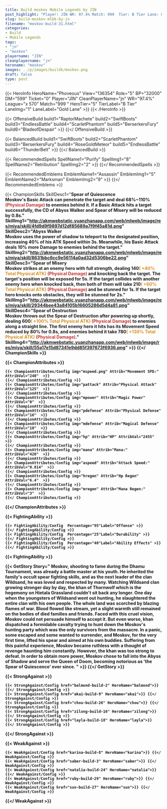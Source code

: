 ```yaml
---
title: Build moskov Mobile Legends by JİN
post_highlight: "Player: JİN WR: 97.4% Match: 999  Tier: B Tier Lane: Gold Lane"
slug: build-moskov-mlbb-by-jn
filename: "moskov-build-31.html"
categories: 
- Build 
- Mobile Legends
tags: 
- "jn"
- "moskov"
playername: "JİN"
cleanplayername: "jn"
heroname: "moskov"
images: ../p/images/buildk/moskov.png
draft: false
type: post
---
```


{{< HeroInfo HeroName="Phoveous" View="136354" Role="5" BP="32000" DM="599" Ticket="0" Player="JİN" CleanPlayerName="jn" WR="97.4%" League="x 570" Match="999 " HeroTier="5" TierLabel="B Tier" LaneImg="1" LaneLabel="Gold Lane" >}} {{< /HeroInfo >}}
 
{{< OffensiveBuild build1="RaptorMachete"  build2="SwiftBoots" build3="EndlessBattle" build4="ScarletPhantom" build5="BerserkersFury" build6="BladeofDespair" >}} {{</ OffensiveBuild >}}  

{{< BalancedBuild build1="SwiftBoots"  build2="ScarletPhantom" build3="BerserkersFury" build4="RoseGoldMeteor" build5="EndlessBattle" build6="ThunderBelt" >}} {{</ BalancedBuild >}}  

{{< RecommendedSpells SpellName1="Purify" SpellImg1="8" SpellName2="Retribution" SpellImg2="2" >}} {{</ RecommendedSpells >}}   

{{< RecommendedEmblems EmblemName1="Assassin" EmblemImg1="5" EmblemName2="Marksman" EmblemImg2="9" >}} {{</ RecommendedEmblems >}}   

{{< ChampionSkills SkillDesc1="<b>Spear of Quiescence<br>Moskov's Basic Attack can penetrate the target and deal 68%~110% <font color='#C53535'>(Physical Damage)</font> to enemies behind it. If a Basic Attack hits a target successfully, the CD of Abyss Walker and Spear of Misery will be reduced by 0.8s." SkillImg1="http://akmwebstatic.yuanzhanapp.com/web/mlweb/image/res/miya/skill/4fd9d9f9897d12df85689a7f9f45a81d.png"  SkillDesc2="<b>Abyss Walker<br>Moskov uses the power of shadow to teleport to the designated position, increasing 40% of his ATK Speed within 3s. Meanwhile, his Basic Attack deals 10% more Damage to enemies behind the target." SkillImg2="http://akmwebstatic.yuanzhanapp.com/web/mlweb/image/res/miya/skill/8631bbc6cc9e56114a0ad32d5306be22.png"  SkillDesc3="<b>Spear of Misery<br>Moskov strikes at an enemy hero with full strength, dealing 140<font color='#D58E1F'>( +40% Total Physical ATK)</font> <font color='#C53535'>(Physical Damage)</font> and knocking back the target. The target's position will be exposed for 5s. If the target collides with another enemy hero when knocked back, then both of them will take 210<font color='#D58E1F'>( +60% Total Physical ATK)</font> <font color='#C53535'>(Physical Damage)</font> and be stunned for 1s. If the target hero knocks onto obstacles, they will be stunned for 2s." SkillImg3="http://akmwebstatic.yuanzhanapp.com/web/mlweb/image/res/miya/skill/29344bee43a84105b16605286d5d4a81.png"  SkillDesc4="<b>Spear of Destruction<br>Moskov throws out the Spear of Destruction after powering up shortly, dealing 600<font color='#D58E1F'>( +100% Total Physical ATK)</font> <font color='#C53535'>(Physical Damage)</font> to enemies along a straight line. The first enemy hero it hits has its Movement Speed reduced by 80% for 0.8s, and enemies behind it take 780<font color='#D58E1F'>( +130% Total Physical ATK)</font> <font color='#C53535'>(Physical Damage)</font>." SkillImg4="http://akmwebstatic.yuanzhanapp.com/web/mlweb/image/res/miya/skill/55a17e15d87341e9dd85f397673f6936.png"  >}} {{</ ChampionSkills >}}
	

{{< ChampionAttributes >}}

	{{< ChampionAttributes/Config img="mspeed.png" Attrib="Movement SPD:" AttribVal="240"  >}} 
	{{</ ChampionAttributes/Config >}}
	{{< ChampionAttributes/Config img="pattack" Attrib="Physical Attack" AttribVal="125"  >}} 
	{{</ ChampionAttributes/Config >}}
	{{< ChampionAttributes/Config img="mpower" Attrib="Magic Power" AttribVal="0"  >}} 
	{{</ ChampionAttributes/Config >}}
	{{< ChampionAttributes/Config img="pdefense" Attrib="Physical Defense" AttribVal="16"  >}} 
	{{</ ChampionAttributes/Config >}}
	{{< ChampionAttributes/Config img="mdefense" Attrib="Magical Defense" AttribVal="10"  >}} 
	{{</ ChampionAttributes/Config >}}
	{{< ChampionAttributes/Config img="hp" Attrib="HP" AttribVal="2455"  >}} 
	{{</ ChampionAttributes/Config >}}
	{{< ChampionAttributes/Config img="mana" Attrib="Mana:" AttribVal="420"  >}} 
	{{</ ChampionAttributes/Config >}}
	{{< ChampionAttributes/Config img="aspeed" Attrib="Attack Speed:" AttribVal="0.814"  >}} 
	{{</ ChampionAttributes/Config >}}
	{{< ChampionAttributes/Config img="hregen" Attrib="Hp Regen" AttribVal="6.4"  >}} 
	{{</ ChampionAttributes/Config >}}
	{{< ChampionAttributes/Config img="mregen" Attrib="Mana Regen:" AttribVal="3"  >}} 
	{{</ ChampionAttributes/Config >}}
	
	
{{</ ChampionAttributes >}}


{{< FightingAbility >}}

	{{< FightingAbility/Config  Percentage="95"Label="Offense" >}} 
	{{</ FightingAbility/Config >}}		
	{{< FightingAbility/Config  Percentage="25"Label="Durability" >}} 
	{{</ FightingAbility/Config >}}
	{{< FightingAbility/Config  Percentage="40"Label="Ability Effects" >}} 
	{{</ FightingAbility/Config >}}
	
{{< FightingAbility >}}

{{< GetStory Story=" Moskov, shooting to fame during the Dhamu Tournament, was already a battle master at his youth. He inherited the family\'s occult spear fighting skills, and as the next leader of the clan Wildsand, he was loved and respected by many. Watching Wildsand clan growing stronger day by day, the khan of Thornwolf which is the hegemony on Hietala Grassland couldn\'t sit back any longer. One day when the youngsters of Wildsand went out hunting, he slaughtered the entire clan with his own people. The whole land was scorched by blazing flames of war. Blood flowed like stream, yet a slight warmth still remained on the bodies of died families and friends. Faced with this cruel vision, Moskov could not persuade himself to accept it. But even worse, khan dispatched a formidable cavalty trying to hunt down the Moskov\'s hunting party which was the only survivors from the massacre. In a panic, some escaped and some wanted to surrender, and Moskov, for the very first time, lifted his spear and aimed at his own buddies. Suffering from this painful experience, Moskov became ruthless with a thought of revenge haunting him constantly. However, the khan was too strong to defeat. In order to obtain more power, Moskov chose to fall into the Abyss of Shadow and serve the Queen of Doom, becoming notorious as \'the Spear of Quiescence\' ever since. " >}}  {{</ GetStory >}}

{{< StrongAgainst >}}

	{{< StrongAgainst/Config href="balmond-build-2" HeroName="balmond">}} {{</ StrongAgainst/Config >}}
	{{< StrongAgainst/Config href="akai-build-9" HeroName="akai">}} {{</ StrongAgainst/Config >}}
	{{< StrongAgainst/Config href="chou-build-26" HeroName="chou">}} {{</ StrongAgainst/Config >}}
	{{< StrongAgainst/Config href="zilong-build-16" HeroName="zilong">}} {{</ StrongAgainst/Config >}}
	{{< StrongAgainst/Config href="layla-build-18" HeroName="layla">}} {{</ StrongAgainst/Config >}}
	
{{</ StrongAgainst >}}

{{< WeakAgainst >}}

	{{< WeakAgainst/Config href="karina-build-8" HeroName="karina">}} {{</ WeakAgainst/Config >}}
	{{< WeakAgainst/Config href="saber-build-3" HeroName="saber">}} {{</ WeakAgainst/Config >}}
	{{< WeakAgainst/Config href="natalia-build-24" HeroName="natalia">}} {{</ WeakAgainst/Config >}}
	{{< WeakAgainst/Config href="ruby-build-29" HeroName="ruby">}} {{</ WeakAgainst/Config >}}
	{{< WeakAgainst/Config href="sun-build-27" HeroName="sun">}} {{</ WeakAgainst/Config >}}
	
{{</ WeakAgainst >}}
